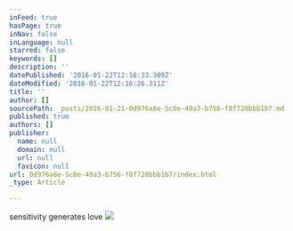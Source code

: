 ```yaml
---
inFeed: true
hasPage: true
inNav: false
inLanguage: null
starred: false
keywords: []
description: ''
datePublished: '2016-01-22T12:16:33.309Z'
dateModified: '2016-01-22T12:16:26.311Z'
title: ''
author: []
sourcePath: _posts/2016-01-21-0d976a8e-5c0e-49a3-b756-f8f728bbb1b7.md
published: true
authors: []
publisher:
  name: null
  domain: null
  url: null
  favicon: null
url: 0d976a8e-5c0e-49a3-b756-f8f728bbb1b7/index.html
_type: Article

---
```

sensitivity generates love
![](https://the-grid-user-content.s3-us-west-2.amazonaws.com/62b5c4c1-9ac8-4893-8ec4-3f695a32f1a8.JPG)